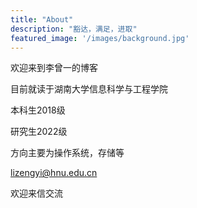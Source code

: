 ```yaml
---
title: "About"
description: "豁达，满足，进取"
featured_image: '/images/background.jpg'
---
```



欢迎来到李曾一的博客

目前就读于湖南大学信息科学与工程学院

本科生2018级

研究生2022级

方向主要为操作系统，存储等

lizengyi@hnu.edu.cn

欢迎来信交流